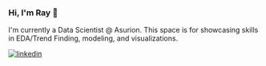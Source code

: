 ### Hi, I'm Ray 👋

I'm currently a Data Scientist @ Asurion. This space is for showcasing skills in EDA/Trend Finding, modeling, and visualizations.

[![linkedin]([app-generated-url](https://img.shields.io/badge/linkedin-%230077B5.svg?style=for-the-badge&logo=linkedin&logoColor=white))]([your-linkedin-profile-url](https://www.linkedin.com/in/raymondlucio/))

<!--
**ray-lucio/ray-lucio** is a ✨ _special_ ✨ repository because its `README.md` (this file) appears on your GitHub profile.

Here are some ideas to get you started:

- 🔭 I’m currently working on ...
- 🌱 I’m currently learning ...
- 👯 I’m looking to collaborate on ...
- 🤔 I’m looking for help with ...
- 💬 Ask me about ...
- 📫 How to reach me: ...
- 😄 Pronouns: ...
- ⚡ Fun fact: ...
-->
